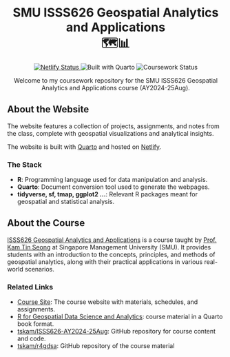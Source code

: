 <h1 align="center">
SMU ISSS626 Geospatial Analytics and Applications
<div align="center">🗺️📊</div>
</h1>

<p align="center">

  <a href="https://app.netlify.com/sites/walterteng/deploys" target="_blank">
    <img src="https://api.netlify.com/api/v1/badges/c8232a4a-8711-496d-87f7-5b900c9ec700/deploy-status" alt="Netlify Status" />
  </a>
  <img alt="Built with Quarto" src="https://img.shields.io/badge/built_with-quarto-69b1e9">
  <img alt="Coursework Status" src="https://img.shields.io/badge/coursework-completed-e0ae24">
</p>

<p align="center">
Welcome to my coursework repository for the SMU ISSS626 Geospatial Analytics and Applications course (AY2024-25Aug). <br>

</p>

## About the Website

The website features a collection of projects, assignments, and notes from the class, complete with geospatial visualizations and analytical insights.

The website is built with <a href="https://quarto.org/" target="_blank">Quarto</a> and hosted on <a href="https://www.netlify.com/" target="_blank">Netlify</a>.

### The Stack

- **R**: Programming language used for data manipulation and analysis.
- **Quarto**: Document conversion tool used to generate the webpages.
- **tidyverse, sf, tmap, ggplot2 ...**: Relevant R packages meant for geospatial and statistical analysis.

## About the Course

[ISSS626 Geospatial Analytics and Applications](https://isss626-ay2024-25aug.netlify.app/) is a course taught by [Prof. Kam Tin Seong](https://faculty.smu.edu.sg/profile/kam-tin-seong-486) at Singapore Management University (SMU). It provides students with an introduction to the concepts, principles, and methods of geospatial analytics, along with their practical applications in various real-world scenarios.

### Related Links

- [Course Site](https://isss626-ay2024-25aug.netlify.app/): The course website with materials, schedules, and assignments.
- [R for Geospatial Data Science and Analytics](https://r4gdsa.netlify.app/): course material in a Quarto book format.
- [tskam/ISSS626-AY2024-25Aug](https://github.com/tskam/ISSS626-AY2024-25Aug): GitHub repository for course content and code.
- [tskam/r4gdsa](https://github.com/tskam/r4gdsa): GitHub repository of the course material
